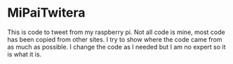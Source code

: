 MiPaiTwitera
============

This is code to tweet from my raspberry pi. Not all code is mine, most code has been copied from other sites. I try to show where the code came from as much as possible. I change the code as I needed but I am no expert so it is what it is.
